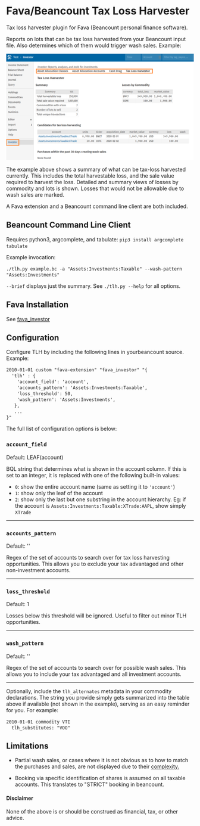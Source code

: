 # Fava/Beancount Tax Loss Harvester
Tax loss harvester plugin for Fava (Beancount personal finance software).

Reports on lots that can be tax loss harvested from your Beancount input file. Also
determines which of them would trigger wash sales. Example:

![Screenshot: TLH](../../../screenshot.png)

The example above shows a summary of what can be tax-loss harvested currently. This
includes the total harvestable loss, and the sale value required to harvest the loss.
Detailed and summary views of losses by commodity and lots is shown. Losses that would
not be allowable due to wash sales are marked.

A Fava extension and a Beancount command line client are both included.

## Beancount Command Line Client

Requires python3, argcomplete, and tabulate:
```pip3 install argcomplete tabulate```

Example invocation:
```
./tlh.py example.bc -a "Assets:Investments:Taxable" --wash-pattern "Assets:Investments"
```

`--brief` displays just the summary. See `./tlh.py --help` for all options.


## Fava Installation

See [fava_investor](https://github.com/redstreet/fava_investor)

## Configuration

Configure TLH by including the following lines in yourbeancount source. Example:

```
2010-01-01 custom "fava-extension" "fava_investor" "{
  'tlh' : {
    'account_field': 'account',
    'accounts_pattern': 'Assets:Investments:Taxable',
    'loss_threshold': 50,
    'wash_pattern': 'Assets:Investments',
   },
   ...
}"
```

The full list of configuration options is below:

### `account_field`
Default: LEAF(account)

BQL string that determines what is shown in the account column. If this is set to an
integer, it is replaced with one of the following built-in values:
- `0`: show the entire account name (same as setting it to `'account'`)
- `1`: show only the leaf of the account
- `2`: show only the last but one substring in the account hierarchy. Eg: if the account
  is `Assets:Investments:Taxable:XTrade:AAPL`, show simply `XTrade`

---

### `accounts_pattern`
Default: ''

Regex of the set of accounts to search over for tax loss harvesting opportunities.
This allows you to exclude your tax advantaged and other non-investment accounts.

---

### `loss_threshold`
Default: 1

Losses below this threshold will be ignored. Useful to filter out minor TLH
opportunities.

---

### `wash_pattern`
Default: ''

Regex of the set of accounts to search over for possible wash sales. This allows you to
include your tax advantaged and all investment accounts.

---

Optionally, include the `tlh_alternates` metadata in your commodity declarations. The
string you provide simply gets summarized into the table above if available (not shown
in the example), serving as an easy reminder for you. For example:

```
2010-01-01 commodity VTI
  tlh_substitutes: "VOO"
```

## Limitations

- Partial wash sales, or cases where it is not obvious as to how to match the purchases
  and sales, are not displayed due to their
  [complexity.](https://fairmark.com/investment-taxation/capital-gain/wash/wash-sale-matching-rules/)

- Booking via specific identification of shares is assumed on all taxable accounts. This
  translates to "STRICT" booking in beancount.

#### Disclaimer
None of the above is or should be construed as financial, tax, or other advice.

